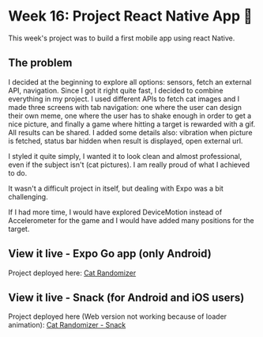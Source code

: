 # Week 16: Project React Native App 📱

This week's project was to build a first mobile app using react Native.

## The problem

I decided at the beginning to explore all options: sensors, fetch an external API, navigation. Since I got it right quite fast, I decided to combine everything in my project. I used different APIs to fetch cat images and I made three screens with tab navigation: one where the user can design their own meme, one where the user has to shake enough in order to get a nice picture, and finally a game where hitting a target is rewarded with a gif. All results can be shared. I added some details also: vibration when picture is fetched, status bar hidden when result is displayed, open external url.

I styled it quite simply, I wanted it to look clean and almost professional, even if the subject isn't (cat pictures). I am really proud of what I achieved to do.

It wasn't a difficult project in itself, but dealing with Expo was a bit challenging.

If I had more time, I would have explored DeviceMotion instead of Accelerometer for the game and I would have added many positions for the target.

## View it live - Expo Go app (only Android)

Project deployed here: [Cat Randomizer](https://expo.dev/@nadialefebvre/cat-randomizer)

## View it live - Snack (for Android and iOS users)

Project deployed here (Web version not working because of loader animation): [Cat Randomizer - Snack](https://snack.expo.dev/@nadialefebvre/cat-randomizer---snack)
